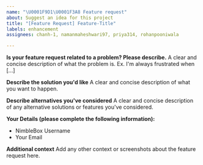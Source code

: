 ```yaml
---
name: "\U0001F9D1‍\U0001F3A8 Feature request"
about: Suggest an idea for this project
title: "[Feature Request] Feature-Title"
labels: enhancement
assignees: chanh-1, namanmaheshwari97, priya314, rohanpooniwala

---
```


**Is your feature request related to a problem? Please describe.**
A clear and concise description of what the problem is. Ex. I'm always frustrated when [...]

**Describe the solution you'd like**
A clear and concise description of what you want to happen.

**Describe alternatives you've considered**
A clear and concise description of any alternative solutions or features you've considered.

**Your Details (please complete the following information):**
- NimbleBox Username
- Your Email

**Additional context**
Add any other context or screenshots about the feature request here.
